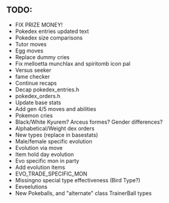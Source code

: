 ## TODO:

* FIX PRIZE MONEY!
* Pokedex entries updated text
* Pokedex size comparisons
* Tutor moves
* Egg moves
* Replace dummy cries
* Fix melloetta munchlax and spiritomb icon pal
* Versus seeker
* fame checker
* Continue recaps
* Decap pokedex_entries.h
* pokedex_orders.h
* Update base stats
* Add gen 4/5 moves and abilities
* Pokemon cries
* Black/White Kyurem? Arceus formes? Gender differences?
* Alphabetical/Weight dex orders
* New types (replace in basestats)
* Male/female specific evolution
* Evolution via move
* Item hold day evolution
* Evo specific mon in party
* Add evolution items
* EVO_TRADE_SPECIFIC_MON
* Missingno special type effectiveness (Bird Type?)
* Eeveelutions
* New Pokeballs, and "alternate" class TrainerBall types
